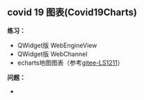 ## covid 19 图表(Covid19Charts)
**练习：**
+ QWidget版 WebEngineView
+ QWidget版 WebChannel
+ echarts地图图表（参考[gitee-LS1211]("https://gitee.com/LS1211/map-echarts")）

**问题：**

+ 
